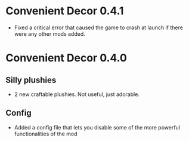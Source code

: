 # Convenient Decor 0.4.1

- Fixed a critical error that caused the game to crash at launch if there were any other mods added.

# Convenient Decor 0.4.0

## Silly plushies

- 2 new craftable plushies. Not useful, just adorable.

## Config

- Added a config file that lets you disable some of the more powerful functionalities of the mod